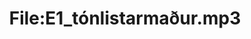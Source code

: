 ---
title: File:E1_tónlistarmaður.mp3
recording of: tónlistarmaður
reading speed: slow
speaker: E
license: CC0
---